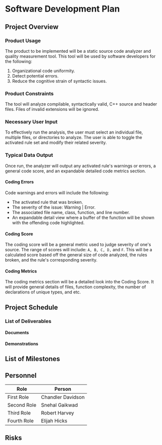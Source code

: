 # Software Development Plan

## Project Overview
### Product Usage
The product to be implemented will be a static source code analyzer and quality measurement tool. This tool will be used by software developers for the following:

1. Organizational code uniformity.
2. Detect potential errors.
3. Reduce the cognitive strain of syntactic issues.

### Product Constraints
The tool will analyze compilable, syntactically valid, C++ source and header files. Files of invalid extensions will be ignored.

### Necessary User Input
To effectively run the analysis, the user must select an individual file, multiple files, or directories to analyze. The user is able to toggle the activated rule set and modify their related severity. 

### Typical Data Output
Once run, the analyzer will output any activated rule's warnings or errors, a general code score, and an expandable detailed code metrics section.

#### Coding Errors
Code warnings and errors will include the following:
- The activated rule that was broken.
- The severity of the issue: Warning | Error.
- The associated file name, class, function, and line number.
- An expandable detail view where a buffer of the function will be shown with the offending code highlighted.

#### Coding Score
The coding score will be a general metric used to judge severity of one's source. The range of scores will include: `A, B, C, D,` and `F`. This will be a calculated score based off the general size of code analyzed, the rules broken, and the rule's corresponding severity.

#### Coding Metrics
The coding metrics section will be a detailed look into the Coding Score. It will provide general details of files, function complexity, the number of declarations of unique types, and etc.

## Project Schedule
### List of Deliverables
#### Documents
#### Demonstrations

## List of Milestones

## Personnel
| Role  | Person |
| ----------- | ----------- |
| First Role  | Chandler Davidson |
| Second Role | Snehal Gaikwad |
| Third Role  | Robert Harvey |
| Fourth Role | Elijah Hicks |

## Risks